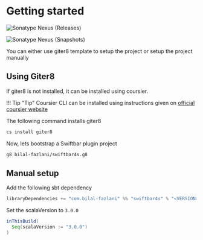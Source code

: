 # Getting started

![Sonatype Nexus (Releases)](https://img.shields.io/nexus/r/com.bilal-fazlani/swiftbar4s_3?color=green&label=RELEASE%20VERSION&server=https%3A%2F%2Foss.sonatype.org&style=for-the-badge)

![Sonatype Nexus (Snapshots)](https://img.shields.io/nexus/s/com.bilal-fazlani/swiftbar4s_3?label=SNAPSHOT%20VERSION&server=https%3A%2F%2Foss.sonatype.org&style=for-the-badge)

You can either use giter8 template to setup the project or setup the project manually

## Using Giter8

If giter8 is not installed, it can be installed using coursier.

!!! Tip "Tip"
    Coursier CLI can be installed using instructions given on [official coursier website](https://get-coursier.io/docs/cli-installation)

The following command installs giter8

```bash
cs install giter8
```

Now, lets bootstrap a Swiftbar plugin project

```bash
g8 bilal-fazlani/swiftbar4s.g8
```

## Manual setup

Add the following sbt dependency

```scala
libraryDependencies += "com.bilal-fazlani" %% "swiftbar4s" % "<VERSION>"
```

Set the scalaVersion to `3.0.0`

```scala
inThisBuild(
  Seq(scalaVersion := "3.0.0")
)
```




